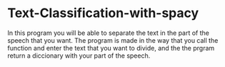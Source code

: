 # Text-Classification-with-spacy
In this program you will be able to separate the text in the part of the speech that you want. The program is made in the way that you call the function and enter the text that you want to divide, and the the prgram return a diccionary with your part of the speech.
